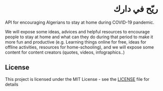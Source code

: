 <div dir="rtl">
  <h1>ريّح في دارك</h1>
</div>

API for encouraging Algerians to stay at home during COVID-19 pandemic.

We will expose some ideas, advices and helpful resources to encourage people to stay at home
and what can they do during that period to make it more fun and productive (e.g. Learning things online for free, ideas for offline activities, resources for home-schooling), and we will expose some content for content creators (quotes, videos, infographics..)

## License

This project is licensed under the MIT License - see the [LICENSE](./LICENSE) file for details
